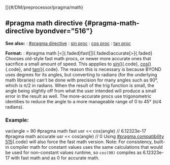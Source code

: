 []{#/DM/preprocessor/pragma/math}
## #pragma math directive {#pragma-math-directive byondver="516"}
**See also:**
:   [#pragma directive](#/DM/preprocessor/pragma)
:   [sin proc](#/proc/sin)
:   [cos proc](#/proc/cos)
:   [tan proc](#/proc/tan)
<!-- -->
**Format:**
:   #pragma math [\<]{.faded}fast[\|]{.faded}accurate[\>]{.faded}
Chooses old-style fast math procs, or newer more accurate ones that
sacrifice a small amount of speed. This appplies to
[sin()](/proc/sin){.code}, [cos()](/proc/cos){.code}, and
[tan()](/proc/tan){.code}.
The reason this is necessary is because BYOND uses degrees for its
angles, but converting to radians (for the underlying math libraries)
can\'t be done with precision for many angles such as 90°, which is π/2
in radians. When the result of the trig function is small, the angle
being slightly off from what the user intended will produce a small
error in the result as well.
The more-accurate procs use trigonometric identities to reduce the angle
to a more manageable range of 0 to 45° (π/4 radians).
### Example:
var/angle = 90 #pragma math fast usr \<\< cos(angle) // 6.12323e-17
#pragma math accurate usr \<\< cos(angle) // 0
Using [#pragma compatibility
515](/DM/preprocessor/pragma/compatibility){.code} will also force the
fast math version.
Note: For consistency, built-in compiler math for constant values uses
the same calculations that would be used for non-constant values
runtime, so `cos(90)` compiles as 6.12323e-17 with fast math and as 0
for accurate math.